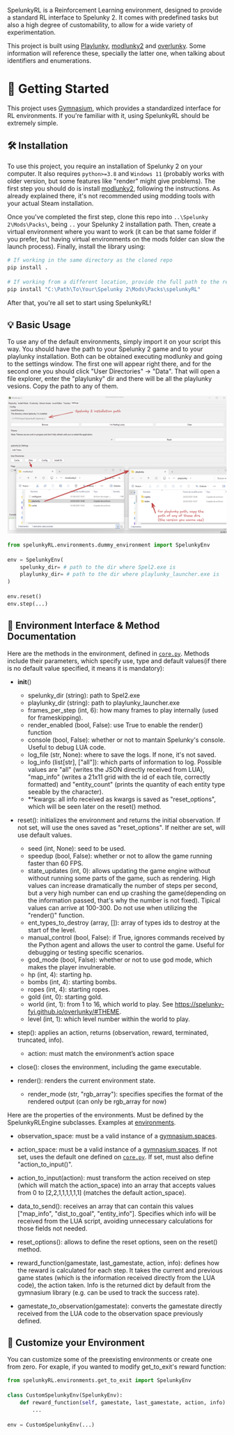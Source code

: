 SpelunkyRL is a Reinforcement Learning environment, designed to provide a standard RL interface to Spelunky 2. It comes with predefined tasks but also a high degree of customability, to allow for a wide variety of experimentation.

This project is built using 
[Playlunky](https://github.com/spelunky-fyi/Playlunky),
[modlunky2](https://github.com/spelunky-fyi/modlunky2) and
[overlunky](https://github.com/spelunky-fyi/overlunky).
Some information will reference these, specially the latter one, when talking about identifiers and enumerations.

# 🚀 Getting Started

This project uses [Gymnasium](https://github.com/Farama-Foundation/Gymnasium), which provides a standardized interface for RL environments. If you're familiar with it, using SpelunkyRL should be extremely simple.

## 🛠️ Installation
To use this project, you require an installation of Spelunky 2 on your computer. It also requires `python>=3.8` and `Windows 11` (probably works with older version, but some features like "render" might give problems).
The first step you should do is install
[modlunky2](https://github.com/spelunky-fyi/modlunky2), following the instructions. As already explained there, it's not recommended using modding tools with your actual Steam installation.

Once you've completed the first step, clone this repo into `..\Spelunky 2\Mods\Packs\`, being `..` your Spelunky 2 installation path.
Then, create a virtual environment where you want to work (it can be that same folder if you prefer, but having virtual environments on the mods folder can slow the launch process). Finally, install the library using:
```bash
# If working in the same directory as the cloned repo
pip install .

# If working from a different location, provide the full path to the repo
pip install "C:\Path\To\Your\Spelunky 2\Mods\Packs\spelunkyRL"
```
After that, you're all set to start using SpelunkyRL!

## 💡 Basic Usage

To use any of the default environments, simply import it on your script this way. You should have the path to your Spelunky 2 game and to your playlunky installation. Both can be obtained executing modlunky and going to the settings window. The first one will appear right there, and for the second one you should click "User Directories" -> "Data". That will open a file explorer, enter the "playlunky" dir and there will be all the playlunky vesions. Copy the path to any of them.

![alt text](doc/modlunky2config.png)

```python
from spelunkyRL.environments.dummy_environment import SpelunkyEnv

env = SpelunkyEnv(
    spelunky_dir= # path to the dir where Spel2.exe is
    playlunky_dir= # path to the dir where playlunky_launcher.exe is
)

env.reset()
env.step(...)
```

## 📘 Environment Interface & Method Documentation

Here are the methods in the environment, defined in [`core.py`](./spelunkyRL/engine/core.py). Methods include their parameters, which specify use, type and default values(if there is no default value specified, it means it is mandatory):

- __init__()
    - spelunky_dir (string): path to Spel2.exe
    - playlunky_dir (string): path to playlunky_launcher.exe
    - frames_per_step (int, 6): how many frames to play internally (used for frameskipping).
    - render_enabled (bool, False): use True to enable the render() function
    - console (bool, False): whether or not to mantain Spelunky's console. Useful to debug LUA code.
    - log_file (str, None): where to save the logs. If none, it's not saved.
    - log_info (list[str], ["all"]): which parts of information to log. Possible values are "all" (writes the JSON directly received from LUA), "map_info" (writes a 21x11 grid with the id of each tile, correctly formatted) and "entity_count" (prints the quantity of each entity type seeable by the character).
    - **kwargs: all info received as kwargs is saved as "reset_options", which will be seen later on the reset() method.

- reset(): initializes the environment and returns the initial observation. If not set, will use the ones saved as "reset_options". If neither are set, will use default values.
    - seed (int, None): seed to be used.
    - speedup (bool, False): whether or not to allow the game running faster than 60 FPS.
    - state_updates (int, 0): allows updating the game engine without without running some parts of the game, such as rendering. High values can increase dramatically the number of steps per second, but a very high number can end up crashing the game(depending on the information passed, that's why the number is not fixed). Tipical values can arrive at 100-300. Do not use when utilizing the "render()" function.
    - ent_types_to_destroy (array, []): array of types ids to destroy at the start of the level.
    - manual_control (bool, False): if True, ignores commands received by the Python agent and allows the user to control the game. Useful for debugging or testing specific scenarios.
    - god_mode (bool, False): whether or not to use god mode, which makes the player invulnerable.
    - hp (int, 4): starting hp.
    - bombs (int, 4): starting bombs.
    - ropes (int, 4): starting ropes.
    - gold (int, 0): starting gold.
    - world (int, 1): from 1 to 16, which world to play. See https://spelunky-fyi.github.io/overlunky/#THEME.
    - level (int, 1): which level number within the world to play.

- step(): applies an action, returns (observation, reward, terminated, truncated, info).
    - action: must match the environment’s action space

- close(): closes the environment, including the game executable.

- render(): renders the current environment state.
    - render_mode (str, "rgb_array"): specifies specifies the format of the rendered output (can only be rgb_array for now)

Here are the properties of the environments. Must be defined by the SpelunkyRLEngine subclasses. Examples at [environments](./spelunkyRL/environments).

- observation_space: must be a valid instance of a [gymnasium.spaces](https://gymnasium.farama.org/api/spaces/).

- action_space: must be a valid instance of a [gymnasium.spaces](https://gymnasium.farama.org/api/spaces/). If not set, uses the default one defined on [`core.py`](./spelunkyRL/engine/core.py). If set, must also define "action_to_input()".

- action_to_input(action): must transform the action received on step (which will match the action_space) into an array that accepts values from 0 to [2,2,1,1,1,1,1,1] (matches the default action_space).

- data_to_send(): receives an array that can contain this values ["map_info", "dist_to_goal", "entity_info"]. Specifies which info will be received from the LUA script, avoiding unnecessary calculations for those fields not needed.

- reset_options(): allows to define the reset options, seen on the reset() method.

- reward_function(gamestate, last_gamestate, action, info): defines how the reward is calculated for each step. It takes the current and previous game states (which is the information received directly from the LUA code), the action taken. Info is the returned dict by default from the gymnasium library (e.g. can be used to track the success rate).

- gamestate_to_observation(gamestate): converts the gamestate directly received from the LUA code to the observation space previously defined.


## 🧪 Customize your Environment

You can customize some of the preexisting environments or create one from zero. For exaple, if you wanted to modify get_to_exit's reward function:

```python
from spelunkyRL.environments.get_to_exit import SpelunkyEnv

class CustomSpelunkyEnv(SpelunkyEnv):
    def reward_function(self, gamestate, last_gamestate, action, info):
        ...

env = CustomSpelunkyEnv(...)
```